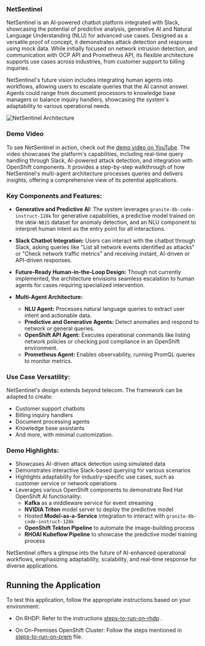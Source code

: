 ### NetSentinel

NetSentinel is an AI-powered chatbot platform integrated with Slack, showcasing the potential of predictive analysis, generative AI and Natural Language Understanding (NLU) for advanced use cases. Designed as a versatile proof of concept, it demonstrates attack detection and response using mock data. While initially focused on network intrusion detection, and communication with OCP API and Prometheus API, its flexible architecture supports use cases across industries, from customer support to billing inquiries.

NetSentinel's future vision includes integrating human agents into workflows, allowing users to escalate queries that the AI cannot answer. Agents could range from document processors to knowledge base managers or balance inquiry handlers, showcasing the system's adaptability to various operational needs.

![NetSentinel Architecture](./docs/images/netsentinel-architecture.jpg)

### Demo Video
To see NetSentinel in action, check out the [demo video on YouTube](https://youtu.be/jxnB854MqH0?si=vYtpjuv-ogjInwet). The video showcases the platform's capabilities, including real-time query handling through Slack, AI-powered attack detection, and integration with OpenShift components. It provides a step-by-step walkthrough of how NetSentinel's multi-agent architecture processes queries and delivers insights, offering a comprehensive view of its potential applications.

### Key Components and Features:

- **Generative and Predictive AI:** The system leverages `granite-8b-code-instruct-128k` for generative capabilities, a predictive model trained on the `UNSW-NB15` dataset for anomaly detection, and an NLU component to interpret human intent as the entry point for all interactions.

- **Slack Chatbot Integration:** Users can interact with the chatbot through Slack, asking queries like "List all network events identified as attacks" or "Check network traffic metrics" and receiving instant, AI-driven or API-driven responses.

- **Future-Ready Human-in-the-Loop Design:** Though not currently implemented, the architecture envisions seamless escalation to human agents for cases requiring specialized intervention.

- **Multi-Agent Architecture:**
  - **NLU Agent:** Processes natural language queries to extract user intent and actionable data.
  - **Predictive and Generative Agents:** Detect anomalies and respond to network or general queries.
  - **OpenShift API Agent:** Executes operational commands like listing network policies or checking pod compliance in an OpenShift environment.
  - **Prometheus Agent:** Enables observability, running PromQL queries to monitor metrics.

### Use Case Versatility:

NetSentinel's design extends beyond telecom. The framework can be adapted to create:

- Customer support chatbots
- Billing inquiry handlers
- Document processing agents
- Knowledge base assistants
- And more, with minimal customization.

### Demo Highlights:

- Showcases AI-driven attack detection using simulated data
- Demonstrates interactive Slack-based querying for various scenarios
- Highlights adaptability for industry-specific use cases, such as customer service or network operations
- Leverages various OpenShift components to demonstrate Red Hat OpenShift AI functionality:
  - **Kafka** as a middleware service for event streaming
  - **NVIDIA Triton** model server to deploy the predictive model
  - Hosted **Model-as-a-Service** integration to interact with `granite-8b-code-instruct-128k`
  - **OpenShift Tekton Pipeline** to automate the image-building process
  - **RHOAI Kubeflow Pipeline** to showcase the predictive model training process

NetSentinel offers a glimpse into the future of AI-enhanced operational workflows, emphasizing adaptability, scalability, and real-time response for diverse applications.


## Running the Application
To test this application, follow the appropriate instructions based on your environment:

- On RHDP: Refer to the instructions [steps-to-run-on-rhdp](./steps-to-run-on-rhdp.md) .

- On On-Premises OpenShift Cluster: Follow the steps mentioned in [steps-to-run-on-prem](./steps-to-run-on-prem.md) file.